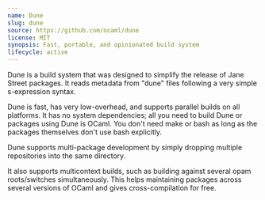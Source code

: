 ```yaml
---
name: Dune
slug: dune
source: https://github.com/ocaml/dune
license: MIT
synopsis: Fast, portable, and opinionated build system
lifecycle: active
---
```


Dune is a build system that was designed to simplify the release of
Jane Street packages. It reads metadata from "dune" files following a
very simple s-expression syntax.

Dune is fast, has very low-overhead, and supports parallel builds on
all platforms. It has no system dependencies; all you need to build
Dune or packages using Dune is OCaml. You don't need make or bash
as long as the packages themselves don't use bash explicitly.

Dune supports multi-package development by simply dropping multiple
repositories into the same directory.

It also supports multicontext builds, such as building against
several opam roots/switches simultaneously. This helps maintaining
packages across several versions of OCaml and gives cross-compilation
for free.
